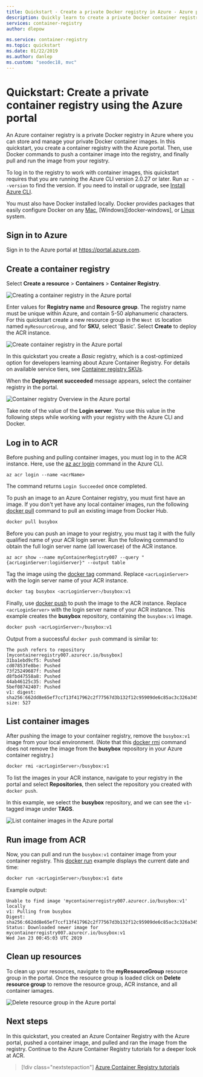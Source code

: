 ```yaml
---
title: Quickstart - Create a private Docker registry in Azure - Azure portal
description: Quickly learn to create a private Docker container registry with the Azure portal.
services: container-registry
author: dlepow

ms.service: container-registry
ms.topic: quickstart
ms.date: 01/22/2019
ms.author: danlep
ms.custom: "seodec18, mvc"
---
```

# Quickstart: Create a private container registry using the Azure portal

An Azure container registry is a private Docker registry in Azure where you can store and manage your private Docker container images. In this quickstart, you create a container registry with the Azure portal. Then, use Docker commands to push a container image into the registry, and finally pull and run the image from your registry.

To log in to the registry to work with container images, this quickstart requires that you are running the Azure CLI version 2.0.27 or later. Run `az --version` to find the version. If you need to install or upgrade, see [Install Azure CLI][azure-cli].

You must also have Docker installed locally. Docker provides packages that easily configure Docker on any [Mac][docker-mac], [Windows][docker-windows], or [Linux][docker-linux] system.

## Sign in to Azure

Sign in to the Azure portal at https://portal.azure.com.

## Create a container registry

Select **Create a resource** > **Containers** > **Container Registry**.

![Creating a container registry in the Azure portal][qs-portal-01]

Enter values for **Registry name** and **Resource group**. The registry name must be unique within Azure, and contain 5-50 alphanumeric characters. For this quickstart create a new resource group in the `West US` location named `myResourceGroup`, and for **SKU**, select 'Basic'. Select **Create** to deploy the ACR instance.

![Create container registry in the Azure portal][qs-portal-03]

In this quickstart you create a *Basic* registry, which is a cost-optimized option for developers learning about Azure Container Registry. For details on available service tiers, see [Container registry SKUs][container-registry-skus].

When the **Deployment succeeded** message appears, select the container registry in the portal. 

![Container registry Overview in the Azure portal][qs-portal-05]

Take note of the value of the **Login server**. You use this value in the following steps while working with your registry with the Azure CLI and Docker.

## Log in to ACR

Before pushing and pulling container images, you must log in to the ACR instance. Here, use the [az acr login][az-acr-login] command in the Azure CLI.

```azurecli
az acr login --name <acrName>
```

The command returns `Login Succeeded` once completed. 

To push an image to an Azure Container registry, you must first have an image. If you don't yet have any local container images, run the following [docker pull][docker-pull] command to pull an existing image from Docker Hub.

```bash
docker pull busybox
```

Before you can push an image to your registry, you must tag it with the fully qualified name of your ACR login server. Run the following command to obtain the full login server name (all lowercase) of the ACR instance. 

```azurecli
az acr show --name myContainerRegistry007 --query "{acrLoginServer:loginServer}" --output table
```

Tag the image using the [docker tag][docker-tag] command. Replace `<acrLoginServer>` with the login server name of your ACR instance.

```bash
docker tag busybox <acrLoginServer>/busybox:v1
```

Finally, use [docker push][docker-push] to push the image to the ACR instance. Replace `<acrLoginServer>` with the login server name of your ACR instance. This example creates the **busybox** repository, containing the `busybox:v1` image.

```bash
docker push <acrLoginServer>/busybox:v1
```

Output from a successful `docker push` command is similar to:

```
The push refers to repository [mycontainerregistry007.azurecr.io/busybox]
31ba1ebd9cf5: Pushed
cd07853fe8be: Pushed
73f25249687f: Pushed
d8fbd47558a8: Pushed
44ab46125c35: Pushed
5bef08742407: Pushed
v1: digest: sha256:662dd8e65ef7ccf13f417962c2f77567d3b132f12c95909de6c85ac3c326a345 size: 527
```

## List container images

After pushing the image to your container registry, remove the `busybox:v1` image from your local environment. (Note that this [docker rmi][docker-rmi] command does not remove the image from the **busybox** repository in your Azure container registry.)

```bash
docker rmi <acrLoginServer>/busybox:v1
```

To list the images in your ACR instance, navigate to your registry in the portal and select **Repositories**, then select the repository you created with `docker push`.

In this example, we select the **busybox** repository, and we can see the `v1`-tagged image under **TAGS**.

![List container images in the Azure portal][qs-portal-09]

## Run image from ACR

Now, you can pull and run the `busybox:v1` container image from your container registry. This [docker run][docker-run] example displays the current date and time:

```bash
docker run <acrLoginServer>/busybox:v1 date
```

Example output:

```
Unable to find image 'mycontainerregistry007.azurecr.io/busybox:v1' locally
v1: Pulling from busybox
Digest: sha256:662dd8e65ef7ccf13f417962c2f77567d3b132f12c95909de6c85ac3c326a345
Status: Downloaded newer image for mycontainerregistry007.azurecr.io/busybox:v1
Wed Jan 23 00:45:03 UTC 2019
```

## Clean up resources

To clean up your resources, navigate to the **myResourceGroup** resource group in the portal. Once the resource group is loaded click on **Delete resource group** to remove the resource group, ACR instance, and all container iamages.

![Delete resource group in the Azure portal][qs-portal-08]

## Next steps

In this quickstart, you created an Azure Container Registry with the Azure portal, pushed a container image, and pulled and ran the image from the registry. Continue to the Azure Container Registry tutorials for a deeper look at ACR.

> [!div class="nextstepaction"]
> [Azure Container Registry tutorials][container-registry-tutorial-quick-task]

<!-- IMAGES -->
[qs-portal-01]: ./media/container-registry-get-started-portal/qs-portal-01.png
[qs-portal-02]: ./media/container-registry-get-started-portal/qs-portal-02.png
[qs-portal-03]: ./media/container-registry-get-started-portal/qs-portal-03.png
[qs-portal-05]: ./media/container-registry-get-started-portal/qs-portal-05.png
[qs-portal-08]: ./media/container-registry-get-started-portal/qs-portal-08.png
[qs-portal-09]: ./media/container-registry-get-started-portal/qs-portal-09.png

<!-- LINKS - external -->
[docker-linux]: https://docs.docker.com/engine/installation/#supported-platforms
[docker-mac]: https://docs.docker.com/docker-for-mac/
[docker-pull]: https://docs.docker.com/engine/reference/commandline/pull/
[docker-push]: https://docs.docker.com/engine/reference/commandline/push/
[docker-rmi]: https://docs.docker.com/engine/reference/commandline/rmi/
[docker-run]: https://docs.docker.com/engine/reference/commandline/run/
[docker-tag]: https://docs.docker.com/engine/reference/commandline/tag/

<!-- LINKS - internal -->
[container-registry-tutorial-quick-task]: container-registry-tutorial-quick-task.md
[container-registry-skus]: container-registry-skus.md
[azure-cli]: /cli/azure/install-azure-cli
[az-acr-login]: /cli/azure/acr#az-acr-login
